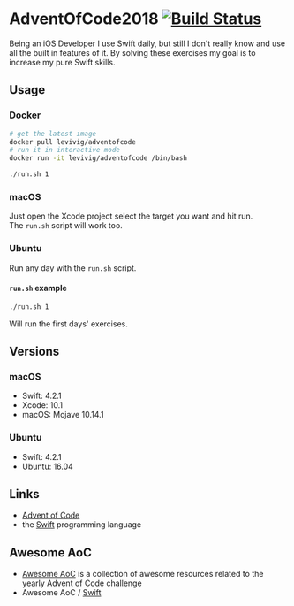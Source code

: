 # AdventOfCode2018 [![Build Status](https://travis-ci.org/Levivig/AdventOfCode2018.svg?branch=master)](https://travis-ci.org/Levivig/AdventOfCode2018)

Being an iOS Developer I use Swift daily, but still I don't really know and use all the built in features of it. By solving these exercises my goal is to increase my pure Swift skills.


Usage
-----
### Docker

```sh
# get the latest image
docker pull levivig/adventofcode
# run it in interactive mode
docker run -it levivig/adventofcode /bin/bash

./run.sh 1
```

### macOS
Just open the Xcode project select the target you want and hit run.<br>
The `run.sh` script will work too.

### Ubuntu
Run any day with the `run.sh` script.


#### `run.sh` example
```sh
./run.sh 1
``` 
Will run the first days' exercises.

Versions
--------

### macOS
* Swift: 4.2.1
* Xcode: 10.1
* macOS: Mojave 10.14.1

### Ubuntu
* Swift: 4.2.1
* Ubuntu: 16.04

Links
-----

* [Advent of Code](https://adventofcode.com/)
* the [Swift](https://swift.org) programming language

Awesome AoC
-----------

* [Awesome AoC](https://github.com/Bogdanp/awesome-advent-of-code) is a collection of
  awesome resources related to the yearly Advent of Code challenge
* Awesome AoC / [Swift](https://github.com/Bogdanp/awesome-advent-of-code#swift)


